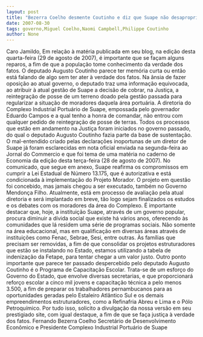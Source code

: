 ```yaml
---
layout: post
title: "Bezerra Coelho desmente Coutinho e diz que Suape não desapropriou terrenos cedidos no governo passado"
date: 2007-08-30
tags: governo,Miguel Coelho,Naomi Campbell,Philippe Coutinho
author: None
---
```

Caro Jamildo,
Em rela&ccedil;&atilde;o &agrave; mat&eacute;ria publicada em seu blog, na edi&ccedil;&atilde;o desta quarta-feira (29 de agosto de 2007), &eacute; importante que se fa&ccedil;am alguns reparos, a fim de que a popula&ccedil;&atilde;o tome conhecimento da verdade dos fatos.
O deputado Augusto Coutinho parece ter mem&oacute;ria curta ou ent&atilde;o est&aacute; falando de algo sem ter ater &agrave; verdade dos fatos. Na &acirc;nsia de fazer oposi&ccedil;&atilde;o ao atual governo, o deputado traz uma informa&ccedil;&atilde;o equivocada, ao atribuir &agrave; atual gest&atilde;o de Suape a decis&atilde;o de cobrar, na Justi&ccedil;a, a reintegra&ccedil;&atilde;o de posse de um terreno doado pela gest&atilde;o passada para regularizar a situa&ccedil;&atilde;o de moradores daquela &aacute;rea portu&aacute;ria.
A diretoria do Complexo Industrial Portu&aacute;rio de Suape, empossada pelo governador Eduardo Campos e a qual tenho a honra de comandar, n&atilde;o entrou com qualquer pedido de reintegra&ccedil;&atilde;o de posse de terras. Todos os processos que est&atilde;o em andamento na Justi&ccedil;a foram iniciados no governo passado, do qual o deputado Augusto Coutinho fazia parte da base de sustenta&ccedil;&atilde;o.
O mal-entendido criado pelas declara&ccedil;&otilde;es inoportunas de um diretor de Suape j&aacute; foram esclarecidas em nota oficial enviada na segunda-feira ao Jornal do Commercio e que foi tema de uma mat&eacute;ria no caderno de Economia da edi&ccedil;&atilde;o desta ter&ccedil;a-feira (28 de agosto de 2007). 
No comunicado, que segue em anexo, Suape reafirma os compromissos em cumprir a Lei Estadual de N&uacute;mero 13.175, que &eacute; autorizativa e est&aacute; condicionada &agrave; implementa&ccedil;&atilde;o do Projeto Morador. O projeto em quest&atilde;o foi concebido, mas jamais chegou a ser executado, tamb&eacute;m no Governo Mendon&ccedil;a Filho. Atualmente, est&aacute; em processo de avalia&ccedil;&atilde;o pela atual diretoria e ser&aacute; implantado em breve, t&atilde;o logo sejam finalizados os estudos e os debates com os moradores da &aacute;rea do Complexo.
&Eacute; importante destacar que, hoje, a institui&ccedil;&atilde;o Suape, atrav&eacute;s de um governo popular, procura diminuir a d&iacute;vida social que existe h&aacute; v&aacute;rios anos, oferecendo &agrave;s comunidades que l&aacute; residem uma s&eacute;rie de programas sociais. N&atilde;o somente na &aacute;rea educacional, mas em qualifica&ccedil;&atilde;o em diversas &aacute;reas atrav&eacute;s de institui&ccedil;&otilde;es como Fenac, Sebrae, Sesi, entre outras. 
&Agrave;s fam&iacute;lias que precisam ser removidas, a fim de que consolidar os projetos estruturadores que est&atilde;o se instalando no Estado, estamos utilizando a tabela de indeniza&ccedil;&atilde;o da Fetape, para tentar chegar a um valor justo. 
Outro ponto importante que parece ter passado despercebido pelo deputado Augusto Coutinho &eacute; o Programa de Capacita&ccedil;&atilde;o Escolar. Trata-se de um esfor&ccedil;o do Governo do Estado, que envolve diversas secretarias, e que proporcionar&aacute; refor&ccedil;o escolar a cinco mil jovens e capacita&ccedil;&atilde;o t&eacute;cnica a pelo menos 3.500, a fim de preparar os trabalhadores pernambucanos para as oportunidades geradas pelo Estaleiro Atl&acirc;ntico Sul e os demais empreendimentos estruturadores, como a Refinafria Abreu e Lima e o P&oacute;lo Petroqu&iacute;mico. 
Por tudo isso, solicito a divulga&ccedil;&atilde;o da nossa vers&atilde;o em seu prestigiado site, com igual destaque, a fim de que se fa&ccedil;a justi&ccedil;a &agrave; verdade dos fatos.
Fernando Bezerra Coelho
Secret&aacute;rio de Desenvolvimento Econ&ocirc;mico e
Presidente Complexo Industrial Portu&aacute;rio de Suape&nbsp;

&nbsp;

&nbsp; 